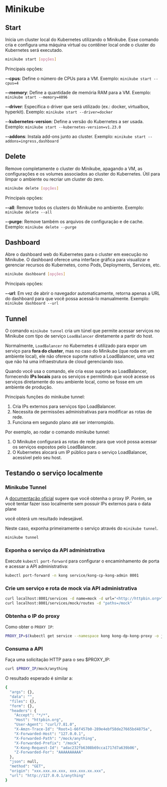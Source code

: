 # Minikube

## Start

Inicia um cluster local do Kubernetes utilizando o Minikube. Esse comando cria e configura uma máquina virtual ou contêiner local onde o cluster do Kubernetes será executado.

```bash
minikube start [opções]
```

Principais opções:

**--cpus**: Define o número de CPUs para a VM.
Exemplo: `minikube start --cpus=4`

**--memory**: Define a quantidade de memória RAM para a VM.
Exemplo: `minikube start --memory=4096`

**--driver**: Especifica o driver que será utilizado (ex.: docker, virtualbox, hyperkit).
Exemplo: `minikube start --driver=docker`

**--kubernetes-version**: Define a versão do Kubernetes a ser usada.
Exemplo: `minikube start --kubernetes-version=v1.23.0`

**--addons**: Instala add-ons junto ao cluster.
Exemplo: `minikube start --addons=ingress,dashboard`

## Delete

Remove completamente o cluster do Minikube, apagando a VM, as configurações e os volumes associados ao cluster do Kubernetes. Útil para limpar o ambiente ou recriar um cluster do zero.

```bash
minikube delete [opções]
```

Principais opções:

**--all**: Remove todos os clusters do Minikube no ambiente.
Exemplo: `minikube delete --all`

**--purge**: Remove também os arquivos de configuração e de cache.
Exemplo: `minikube delete --purge`

## Dashboard

Abre o dashboard web do Kubernetes para o cluster em execução no Minikube. O dashboard oferece uma interface gráfica para visualizar e gerenciar recursos do Kubernetes, como Pods, Deployments, Services, etc.

```bash
minikube dashboard [opções]
```

Principais opções:

**--url**: Em vez de abrir o navegador automaticamente, retorna apenas a URL do dashboard para que você possa acessá-lo manualmente.
Exemplo: `minikube dashboard --url`

## Tunnel

O comando `minikube tunnel` cria um túnel que permite acessar serviços no Minikube com tipo de serviço `LoadBalancer` diretamente a partir do host.

Normalmente, `LoadBalancer` no Kubernetes é utilizado para expor um serviço para **fora do cluster**, mas no caso do Minikube (que roda em um ambiente local), ele não oferece suporte nativo a LoadBalancer, uma vez que não há uma infraestrutura de cloud gerenciando isso.

Quando você usa o comando, ele cria esse suporte ao LoadBalancer, fornecendo **IPs locais** para os serviços e permitindo que você acesse os serviços diretamente do seu ambiente local, como se fosse em um ambiente de produção.

Principais funções do minikube tunnel:

1. Cria IPs externos para serviços tipo LoadBalancer.
2. Necessita de permissões administrativas para modificar as rotas de rede.
3. Funciona em segundo plano até ser interrompido.

Por exemplo, ao rodar o comando minikube tunnel:

1. O Minikube configurará as rotas de rede para que você possa acessar os serviços expostos pelo LoadBalancer.
2. O Kubernetes alocará um IP público para o serviço LoadBalancer, acessível pelo seu host.

## Testando o serviço localmente

### Minikube Tunnel

A [documentação oficial](https://docs.konghq.com/gateway/latest/install/kubernetes/proxy/) sugere que você obtenha o proxy IP. Porém, se você tentar fazer isso localmente sem possuir IPs externos para o data plane

você obterá um resultado indesejável.

Neste caso, exponha primeiramente o serviço através do `minikube tunnel`.

```bash
minikube tunnel
```

### Exponha o serviço da API administrativa  

Execute `kubectl port-forward` para configurar o encaminhamento de porta e acessar a API administrativa:

```bash
kubectl port-forward -n kong service/kong-cp-kong-admin 8001
```

### Crie um serviço e rota de mock via API administrativa

```bash
curl localhost:8001/services -d name=mock -d url="<http://httpbin.org>"
curl localhost:8001/services/mock/routes -d "paths=/mock"
```

### Obtenha o IP do proxy

Como obter o `PROXY IP`:

```bash
PROXY_IP=$(kubectl get service --namespace kong kong-dp-kong-proxy -o jsonpath='{range .status.loadBalancer.ingress[0]}{@.ip}{@.hostname}{end}')
```

### Consuma a API

Faça uma solicitação HTTP para o seu $PROXY_IP:

```bash
curl $PROXY_IP/mock/anything
```

O resultado esperado é similar a:

```bash
{
  "args": {},
  "data": "",
  "files": {},
  "form": {},
  "headers": {
    "Accept": "*/*",
    "Host": "httpbin.org",
    "User-Agent": "curl/7.81.0",
    "X-Amzn-Trace-Id": "Root=1-66f457b0-289e4ebf58de27665bd4875a",
    "X-Forwarded-Host": "127.0.0.1",
    "X-Forwarded-Path": "/mock/anything",
    "X-Forwarded-Prefix": "/mock",
    "X-Kong-Request-Id": "adac232fb6308b69cca1717d7a639b06",
    "Z-Forwarded-For": "AAAAAAAAAA"
  },
  "json": null,
  "method": "GET",
  "origin": "xxx.xxx.xx.xxx, xxx.xxx.xx.xxx",
  "url": "http://127.0.0.1/anything"
}
```
